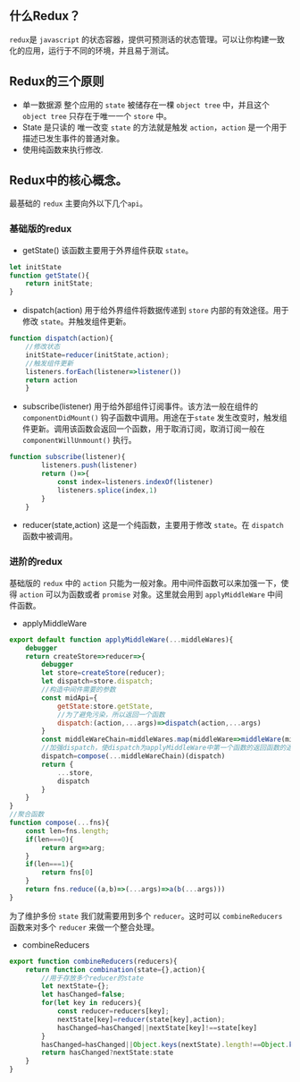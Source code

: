 ## 什么Redux？
`redux`是 `javascript` 的状态容器，提供可预测话的状态管理。可以让你构建一致化的应用，运行于不同的环境，并且易于测试。
## Redux的三个原则
+ 单一数据源
整个应用的 `state` 被储存在一棵 `object tree` 中，并且这个 `object tree` 只存在于唯一一个 `store` 中。
+ State 是只读的
唯一改变 `state` 的方法就是触发 `action`，`action` 是一个用于描述已发生事件的普通对象。
+ 使用纯函数来执行修改.
## Redux中的核心概念。
最基础的 `redux` 主要向外以下几个`api`。
### 基础版的redux
+ getState()
该函数主要用于外界组件获取 `state`。
```js
let initState
function getState(){
    return initState;
}
```
+ dispatch(action)
用于给外界组件将数据传递到 `store` 内部的有效途径。用于修改 `state`。并触发组件更新。
```js
function dispatch(action){
    //修改状态
    initState=reducer(initState,action);
    //触发组件更新
    listeners.forEach(listener=>listener())
    return action
    }
```
+ subscribe(listener)
用于给外部组件订阅事件。该方法一般在组件的 `componentDidMount()` 钩子函数中调用。用途在于`state` 发生改变时，触发组件更新。调用该函数会返回一个函数，用于取消订阅，取消订阅一般在 `componentWillUnmount()` 执行。
```js
function subscribe(listener){
        listeners.push(listener)
        return ()=>{
            const index=listeners.indexOf(listener)
            listeners.splice(index,1)
        }
    }
```
+ reducer(state,action)
这是一个纯函数，主要用于修改 `state`。在 `dispatch`函数中被调用。

### 进阶的redux
基础版的 `redux` 中的 `action` 只能为一般对象。用中间件函数可以来加强一下，使得 `action` 可以为函数或者 `promise` 对象。这里就会用到 `applyMiddleWare` 中间件函数。
+ applyMiddleWare
```js
export default function applyMiddleWare(...middleWares){
    debugger
    return createStore=>reducer=>{
        debugger
        let store=createStore(reducer);
        let dispatch=store.dispatch;
        //构造中间件需要的参数
        const midApi={
            getState:store.getState,
            //为了避免污染，所以返回一个函数
            dispatch:(action,...args)=>dispatch(action,...args)
        }
        const middleWareChain=middleWares.map(middleWare=>middleWare(midApi));
        //加强dispatch，使dispatch为applyMiddleWare中第一个函数的返回函数的返回函数。 action=>{}，所以但我们在组件中调用 dispatch(action)时，最先进入的中间件函数为第一个函数，action为dispatch传入的action。next函数为它右边的中间件的action函数。然后将action传递给它右边的中间件，这样一直向右传递，知道没有中间件为止。
        dispatch=compose(...middleWareChain)(dispatch)
        return {
            ...store,
            dispatch
        }
    }
}
//聚合函数
function compose(...fns){
    const len=fns.length;
    if(len===0){
        return arg=>arg;
    }
    if(len===1){
        return fns[0]
    }
    return fns.reduce((a,b)=>(...args)=>a(b(...args)))
}
```
为了维护多份 `state` 我们就需要用到多个 `reducer`。这时可以 `combineReducers` 函数来对多个 `reducer` 来做一个整合处理。
+ combineReducers
```js
export function combineReducers(reducers){
    return function combination(state={},action){
        //用于存放多个reducer的state
        let nextState={};
        let hasChanged=false;
        for(let key in reducers){
            const reducer=reducers[key];
            nextState[key]=reducer(state[key],action);
            hasChanged=hasChanged||nextState[key]!==state[key]
        }
        hasChanged=hasChanged||Object.keys(nextState).length!==Object.keys(state).length;
        return hasChanged?nextState:state
    } 
}
```
